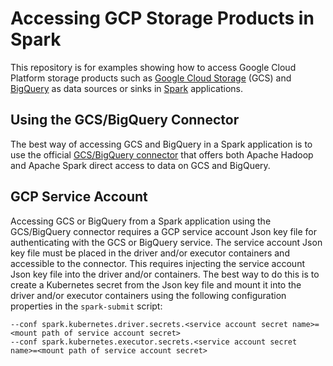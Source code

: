 # Accessing GCP Storage Products in Spark

This repository is for examples showing how to access Google Cloud Platform storage products such as [Google Cloud Storage](https://cloud.google.com/storage/) (GCS) and [BigQuery](https://cloud.google.com/bigquery/) as data sources or sinks in [Spark](https://github.com/apache-spark-on-k8s/spark) applications.

## Using the GCS/BigQuery Connector

The best way of accessing GCS and BigQuery in a Spark application is to use the official [GCS/BigQuery connector](https://cloud.google.com/dataproc/docs/connectors/cloud-storage) that offers both Apache Hadoop and Apache Spark direct access to data on GCS and BigQuery.

## GCP Service Account

Accessing GCS or BigQuery from a Spark application using the GCS/BigQuery connector requires a GCP service account Json key file for authenticating with the GCS or BigQuery service. The service account Json key file must be placed in the driver and/or executor containers and accessible to the connector. This requires injecting the service account Json key file into the driver and/or containers. The best way to do this is to create a Kubernetes secret from the Json key file and mount it into the driver and/or executor containers using the following configuration properties in the `spark-submit` script:

```
--conf spark.kubernetes.driver.secrets.<service account secret name>=<mount path of service account secret>
--conf spark.kubernetes.executor.secrets.<service account secret name>=<mount path of service account secret>
```   

